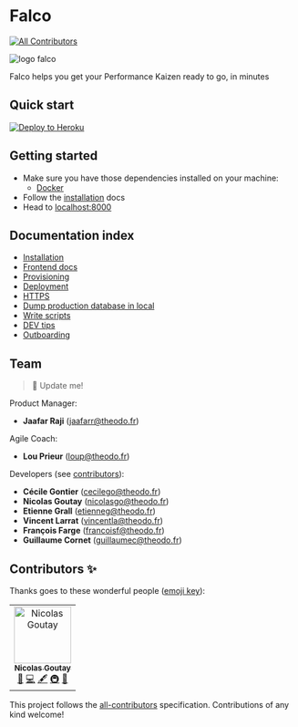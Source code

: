 # Falco
[![All Contributors](https://img.shields.io/badge/all_contributors-1-orange.svg?style=flat-square)](#contributors)

![logo falco](https://user-images.githubusercontent.com/2587348/51670042-0f2b6a80-1fc6-11e9-8080-c3195853ba62.png)

Falco helps you get your Performance Kaizen ready to go, in minutes

## Quick start

[![Deploy to Heroku](https://www.herokucdn.com/deploy/button.svg)](https://heroku.com/deploy?template=https://github.com/theodo/falco/)


## Getting started

- Make sure you have those dependencies installed on your machine:
  - [Docker](https://www.docker.com/community-edition)
- Follow the [installation](./docs/installation.md) docs
- Head to [localhost:8000](http://localhost:8000)

## Documentation index

- [Installation](./docs/installation.md)
- [Frontend docs](./frontend/README.md)
- [Provisioning](./docs/provisioning.md)
- [Deployment](./docs/deployment.md)
- [HTTPS](./docs/https.md)
- [Dump production database in local](./docs/database_dump.md)
- [Write scripts](./docs/scripts.md)
- [DEV tips](./docs/development_tips.md)
- [Outboarding](./docs/outboarding.md)

## Team

> 🚧 Update me!

Product Manager:

- **Jaafar Raji** (jaafarr@theodo.fr)

Agile Coach:

- **Lou Prieur** (loup@theodo.fr)

Developers (see [contributors](../../graphs/contributors)):

- **Cécile Gontier** (cecilego@theodo.fr)
- **Nicolas Goutay** (nicolasgo@theodo.fr)
- **Etienne Grall** (etienneg@theodo.fr)
- **Vincent Larrat** (vincentla@theodo.fr)
- **François Farge** (francoisf@theodo.fr)
- **Guillaume Cornet** (guillaumec@theodo.fr)

## Contributors ✨

Thanks goes to these wonderful people ([emoji key](https://allcontributors.org/docs/en/emoji-key)):

<!-- ALL-CONTRIBUTORS-LIST:START - Do not remove or modify this section -->
<!-- prettier-ignore -->
<table>
  <tr>
    <td align="center"><a href="https://phacks.dev/"><img src="https://avatars1.githubusercontent.com/u/2587348?v=4" width="100px;" alt="Nicolas Goutay"/><br /><sub><b>Nicolas Goutay</b></sub></a><br /><a href="#design-phacks" title="Design">🎨</a> <a href="https://github.com/theodo/falco/commits?author=phacks" title="Code">💻</a> <a href="#content-phacks" title="Content">🖋</a> <a href="#infra-phacks" title="Infrastructure (Hosting, Build-Tools, etc)">🚇</a> <a href="https://github.com/theodo/falco/commits?author=phacks" title="Documentation">📖</a></td>
  </tr>
</table>

<!-- ALL-CONTRIBUTORS-LIST:END -->

This project follows the [all-contributors](https://github.com/all-contributors/all-contributors) specification. Contributions of any kind welcome!